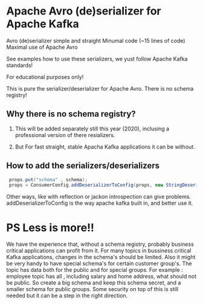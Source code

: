 # Apache Avro (de)serializer for Apache Kafka 
Avro (de)serializer simple and straight
Minumal code (~15 lines of code)
Maximal use of Apache Avro 

See examples how to use these serializers, we yust follow Apache Kafka standards!

For educational purposes only!

This is pure the serializer/deserializer for Apache Avro.
There is no schema registry!

## Why there is no schema registry?

1. This will be added separately still this year (2020), inclusing a professional version of there resializers.

2. But For fast straight, stable Apacha Kafka applications it can be without.

  
## How to add the serializers/deserializers

```java
 props.put("schema" , schema);
 props = ConsumerConfig.addDeserializerToConfig(props, new StringDeserializer(), new AvroDeserializer<AvroPerson>());
``` 
Other ways, like with reflection or jackon introspection can give problems.
addDeserializerToConfig is the way apache kafka built in, and better use it.

# PS Less is more!!
We have the experience that, without a schema registry, probably business critical applications can profit from it.
For many topics in bussiness critical Kafka applications, changes in the schema's should be limited.
Also it might be very handy to have special schema's for certain customer group's.
The topic has data both for the public and for special groups.
For example : employee topic has all , including salary and home address, what should not be public.
So create a big schema and keep this schema secret, and a smaller schema for public groups. Some security on top of this is still needed
but it can be a step in the right direction.
